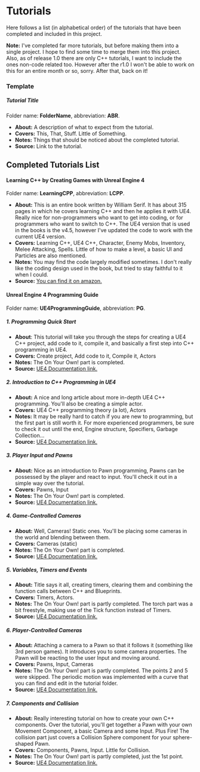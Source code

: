# Tutorials

Here follows a list (in alphabetical order) of the tutorials that have been completed and included in this project.

**Note:** I've completed far more tutorials, but before making them into a single project. I hope to find some time to merge them into this project. Also, as of release 1.0 there are only C++ tutorials, I want to include the ones non-code related too. However after the r1.0 I won't be able to work on this for an entire month or so, sorry. After that, back on it!

### Template

##### Tutorial Title
Folder name: **FolderName**, abbreviation: **ABR**.
- **About:** A description of what to expect from the tutorial.
- **Covers:** This, That, Stuff. Little of Something.
- **Notes:** Things that should be noticed about the completed tutorial.
- **Source:** Link to the tutorial.

## Completed Tutorials List

#### Learning C++ by Creating Games with Unreal Engine 4
Folder name: **LearningCPP**, abbreviation: **LCPP**.
- **About:** This is an entire book written by William Serif. It has about 315 pages in which he covers learning C++ and then he applies it with UE4. Really nice for non-programmers who want to get into coding, or for programmers who want to switch to C++. The UE4 version that is used in the books is the v4.5, however I've updated the code to work with the current UE4 version.
- **Covers:** Learning C++, UE4 C++, Character, Enemy Mobs, Inventory, Melee Attacking, Spells. Little of how to make a level, a basic UI and Particles are also mentioned.
- **Notes:** You may find the code largely modified sometimes. I don't really like the coding design used in the book, but tried to stay faithful to it when I could.
- **Source:** [You can find it on amazon.](http://www.amazon.com/Learning-C-Creating-Games-UE4-ebook/dp/B00U01QQV6)


#### Unreal Engine 4 Programming Guide
Folder name: **UE4ProgrammingGuide**, abbreviation: **PG**.

##### 1. Programming Quick Start
- **About**: This tutorial will take you through the steps for creating a UE4 C++ project, add code to it, compile it, and basically a first step into C++ programming in UE4.
- **Covers:** Create project, Add code to it, Compile it, Actors
- **Notes:** The On Your Own! part is completed.
- **Source:** [UE4 Documentation link.](https://docs.unrealengine.com/latest/INT/Programming/QuickStart/index.html)

##### 2. Introduction to C++ Programming in UE4
- **About:** A nice and long article about more in-depth UE4 C++ programming. You'll also be creating a simple actor.
- **Covers:** UE4 C++ programming theory (a lot), Actors
- **Notes:** It may be really hard to catch if you are new to programming, but the first part is still worth it. For more experienced programmers, be sure to check it out until the end, Engine structure, Specifiers, Garbage Collection...
- **Source:** [UE4 Documentation link.](https://docs.unrealengine.com/latest/INT/Programming/Introduction/index.html)

##### 3. Player Input and Pawns
- **About:** Nice as an introduction to Pawn programming, Pawns can be possessed by the player and react to input. You'll check it out in a simple way over the tutorial.
- **Covers:** Pawns, Input
- **Notes:** The On Your Own! part is completed.
- **Source:** [UE4 Documentation link.](https://docs.unrealengine.com/latest/INT/Programming/Tutorials/PlayerInput/index.html)

##### 4. Game-Controlled Cameras
- **About:** Well, Cameras! Static ones. You'll be placing some cameras in the world and blending between them.
- **Covers:** Cameras (static)
- **Notes:** The On Your Own! part is completed.
- **Source:** [UE4 Documentation link.](https://docs.unrealengine.com/latest/INT/Programming/Tutorials/AutoCamera/index.html)

##### 5. Variables, Timers and Events
- **About:** Title says it all, creating timers, clearing them and combining the function calls between C++ and Blueprints.
- **Covers:** Timers, Actors.
- **Notes:** The On Your Own! part is partly completed. The torch part was a bit freestyle, making use of the Tick function instead of Timers.
- **Source:** [UE4 Documentation link.](https://docs.unrealengine.com/latest/INT/Programming/Tutorials/VariablesTimersEvents/index.html)

##### 6. Player-Controlled Cameras
- **About:** Attaching a camera to a Pawn so that it follows it (something like 3rd person games). It introduces you to some camera properties. The Pawn will be reacting to the user Input and moving around.
- **Covers:** Pawns, Input, Cameras
- **Notes:** The On Your Own! part is partly completed. The points 2 and 5 were skipped. The periodic motion was implemented with a curve that you can find and edit in the tutorial folder.
- **Source:** [UE4 Documentation link.](https://docs.unrealengine.com/latest/INT/Programming/Tutorials/PlayerCamera/index.html)

##### 7. Components and Collision
- **About:** Really interesting tutorial on how to create your own C++ components. Over the tutorial, you'll get together a Pawn with your own Movement Component, a basic Camera and some Input. Plus Fire! The collision part just covers a Collision Sphere component for your sphere-shaped Pawn.
- **Covers:** Components, Pawns, Input. Little for Collision.
- **Notes:** The On Your Own! part is partly completed, just the 1st point.
- **Source:** [UE4 Documentation link.](https://docs.unrealengine.com/latest/INT/Programming/Tutorials/Components/index.html)